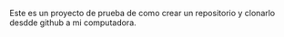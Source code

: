 Este es un proyecto de prueba de como crear un repositorio y clonarlo desdde github a mi computadora.
